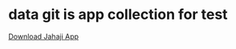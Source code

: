 # data git is app collection for test

[Download Jahaji App](https://raw.githubusercontent.com/material-cordova/data/master/8.7.2.apk)
